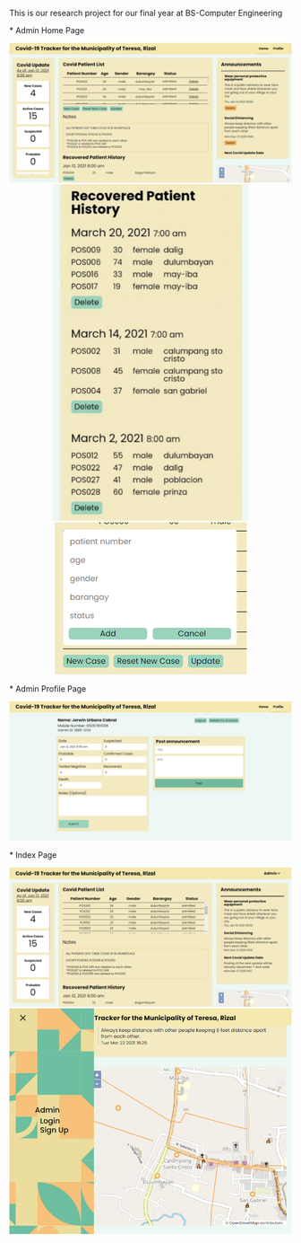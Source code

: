 This is our research project for our final year at BS-Computer Engineering

<p>* Admin Home Page</p>
<div align='center'>
    <img src="./system_preview/admin_home_page/desktop.png" alt="">
    <img width="350px" src="./system_preview/admin_home_page/mobile.png" alt="">
    <img src="./system_preview/admin_home_page/add_patient.png" alt="">  
</div>
<p>* Admin Profile Page</p>
<div align='center'>
    <img src="./system_preview/admin_profile_page/desktop.png" alt="">
</div>
<p>* Index Page</p>
<div align='center'>
    <img src="./system_preview/index_page/desktop.png" alt="">
    <img src="./system_preview/index_page/tablet.png" alt="">
</div>